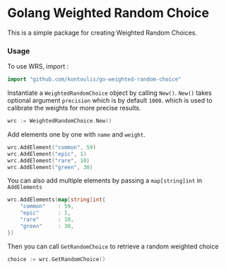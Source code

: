 # Golang Weighted Random Choice
This is a simple package for creating Weighted Random Choices.

### Usage
To use WRS, import :
```go
import "github.com/kontoulis/go-weighted-random-choice"
``` 
Instantiate a `WeightedRandomChoice` object by calling `New()`.
`New()` takes optional argument `precision` which is by default `1000`.
which is used to calibrate the weights for more precise results.
```go
wrc := WeightedRandomChoice.New()
```
Add elements one by one with `name` and `weight`.
```go
wrc.AddElement("common", 59)
wrc.AddElement("epic", 1)
wrc.AddElement("rare", 10)
wrc.AddElement("green", 30)
```
You can also add multiple elements by passing a `map[string]int` in `AddElements` 
```go
wrc.AddElements(map[string]int{
    "common"    : 59,
    "epic"      : 1,
    "rare"      : 10,
    "green"     : 30,
})
```
Then you can call `GetRandomChoice` to retrieve a random weighted choice
```go
choice := wrc.GetRandomChoice()
```
